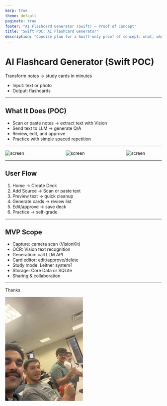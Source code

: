 ```yaml
---
marp: true
theme: default
paginate: true
footer: "AI Flashcard Generator (Swift) — Proof of Concept"
title: "Swift POC: AI Flashcard Generator"
description: "Concise plan for a Swift-only proof of concept: what, why, how, MVP, roadmap."
---
```


# AI Flashcard Generator (Swift POC)
Transform notes → study cards in minutes  
- Input: text or photo  
- Output: flashcards

---

## What It Does (POC)
- Scan or paste notes → extract text with Vision  
- Send text to LLM → generate Q/A
- Review, edit, and approve  
- Practice with simple spaced repetition

---

<div style="display: flex; gap: 5rem; justify-content: center">
<img width="250" alt="screen" src="https://github.com/user-attachments/assets/1907107b-f212-43f6-9a38-b4468ecc21a7" />

<img width="250" alt="screen" src="https://github.com/user-attachments/assets/6896a69a-40b4-4a80-8202-42acdc705eb3" />

<img width="250"  alt="screen" src="https://github.com/user-attachments/assets/b8556e4e-d775-4bf1-adac-98b3e9389e83" />
</div>

---

## User Flow
1. Home → Create Deck  
2. Add Source → Scan or paste text  
3. Preview text → quick cleanup  
4. Generate cards → review list  
5. Edit/approve → save deck  
6. Practice → self-grade

---

## MVP Scope
- Capture: camera scan (VisionKit)  
- OCR: Vision text recognition  
- Generation: call LLM API  
- Card editor: edit/approve/delete  
- Study mode: Leitner system?
- Storage: Core Data or SQLite
- Sharing & collaboration  

---

Thanks

<img width="250" alt="screen" src="PNG.JPG" />

